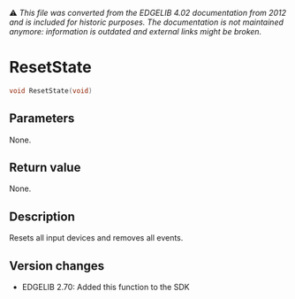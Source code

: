 :warning: _This file was converted from the EDGELIB 4.02 documentation from 2012 and is included for historic purposes. The documentation is not maintained anymore: information is outdated and external links might be broken._

# ResetState


```c++
void ResetState(void)
```

## Parameters
None.

## Return value
None.

## Description
Resets all input devices and removes all events.

## Version changes
- EDGELIB 2.70: Added this function to the SDK

